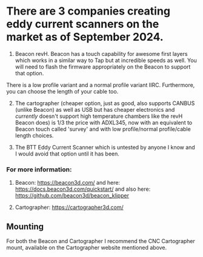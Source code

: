 # There are 3 companies creating eddy current scanners on the market as of September 2024. 

1) Beacon revH.  Beacon has a touch capability for awesome first layers which works in a similar way to Tap but at incredible speeds as well.  You will need to flash the firmware appropriately on the Beacon to support that option.   

There is a low profile variant and a normal profile variant IIRC.  Furthermore, you can choose the length of your cable too.

2) The cartographer (cheaper option, just as good, also supports CANBUS (unlike Beacon) as well as USB but has cheaper electronics and _currently_ doesn't support high temperature chambers like the revH Beacon does) is 1/3 the price with ADXL345, now with an equivalent to Beacon touch called 'survey' and with low profile/normal profile/cable length choices.

3) The BTT Eddy Current Scanner which is untested by anyone I know and I would avoid that option until it has been.

### For more information:

1) Beacon: https://beacon3d.com/ and here: https://docs.beacon3d.com/quickstart/ and also here: https://github.com/beacon3d/beacon_klipper

2) Cartographer: https://cartographer3d.com/

## Mounting

For both the Beacon and Cartographer I recommend the CNC Cartographer mount, available on the Cartographer website mentioned above.
